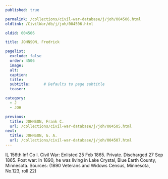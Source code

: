 ```yaml
---
published: true

permalink: /collections/civil-war-database/j/joh/004506.html
oldlink: /CivilWar/db/j/joh/004506.html

oldid: 004506

title: JOHNSON, Fredrick

pagelist:
  exclude: false
  order: 4506
  image: 
  alt:
  caption:
  title:
  subtitle:      # Defaults to page subtitle
  teaser:

category: 
  - J 
  - JOH

previous:
  title: JOHNSON, Frank C.
  url: /collections/civil-war-database/j/joh/004505.html  
next:
  title: JOHNSON, G. A.
  url: /collections/civil-war-database/j/joh/004507.html   
---
```

IL 156th Inf Co I. Civil War: Enlisted 25 Feb 1865. Private. Discharged 27 Sep 1865. Post war: In 1890, he was living in Lake Crystal, Blue Earth County, Minnesota. Sources: (1890 Veterans and Widows Census, Minnesota, No.123, roll 22)